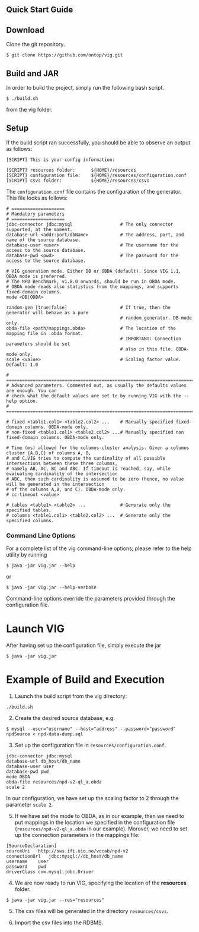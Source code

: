 Quick Start Guide
---

## Download

Clone the git repository. 

~~~~~~~~~~~~~~~~~~~
$ git clone https://github.com/ontop/vig.git
~~~~~~~~~~~~~~~~~~~

## Build and JAR
In order to build the project, simply run the following bash script.

~~~~~~~
$ ./build.sh
~~~~~~~

from the vig folder.

## Setup

If the build script ran successfully, you should be able to observe an output as follows:

~~~
[SCRIPT] This is your config information:

[SCRIPT] resources folder:      ${HOME}/resources
[SCRIPT] configuration file:    ${HOME}/resources/configuration.conf
[SCRIPT] csvs folder:           ${HOME}/resources/csvs
~~~

The `configuration.conf` file contains the configuration of the generator. This file looks as follows:

~~~~~~
# ====================
# Mandatory parameters
# ====================
jdbc-connector jdbc:mysql                  # The only connector supported, at the moment.
database-url <addr:port/dbName>            # The address, port, and name of the source database.
database-user <user>                       # The username for the access to the source database.
database-pwd <pwd>                         # The password for the access to the source database.

# VIG generation mode. Either DB or OBDA (default). Since VIG 1.1, OBDA mode is preferred.
# The NPD Benchmark, v1.8.0 onwards, should be run in OBDA mode.
# OBDA mode reads also statistics from the mappings, and supports fixed-domain columns.
mode <DB|ODBA>

random-gen [true|false]                    # If true, then the generator will behave as a pure 
                                           # random generator. DB-mode only.
obda-file <path/mappings.obda>             # The location of the mapping file in .obda format.
		  								   # IMPORTANT: Connection parameters should be set 
										   # also in this file. OBDA-mode only.
scale <value>                              # Scaling factor value. Default: 1.0 

# ====================================================================================== 
# Advanced parameters. Commented out, as usually the defaults values are enough. You can 
# check what the default values are set to by running VIG with the --help option.
# ======================================================================================

# fixed <table1.col1> <table2.col2> ...    # Manually specified fixed-domain columns. OBDA-mode only.
# non-fixed <table1.col1> <table2.col2> ...# Manually specified non fixed-domain columns. OBDA-mode only.

# Time (ms) allowed for the columns-cluster analysis. Given a columns cluster {A,B,C} of columns A, B, 
# and C,VIG tries to compute the cardinality of all possible intersections between these three columns,
# namely AB, AC, BC and ABC. If timeout is reached, say, while evaluating cardinality of the intersection
# ABC, then such cardinality is assumed to be zero (hence, no value will be generated in the intersection 
# of the columns A,B, and C). OBDA-mode only.
# cc-timeout <value>                       

# tables <table1> <table2> ...             # Generate only the specified tables.
# columns <table1.col1> <table2.col2> ...  # Generate only the specified columns. 
~~~~~~

### Command Line Options

For a complete list of the vig command-line options, please refer to the help utility by running

~~~~~~~~
$ java -jar vig.jar --help
~~~~~~~~

or 

~~~~~~~~
$ java -jar vig.jar --help-verbose
~~~~~~~~

Command-line options override the parameters provided through the configuration file.

# Launch VIG

After having set up the configuration file, simply execute the jar

~~~
$ java -jar vig.jar
~~~

# Example of Build and Execution

1) Launch the build script from the vig directory:

~~~~~~
./build.sh
~~~~~~

2) Create the desired source database, e.g.

~~~~~
$ mysql --user="username" --host="address" --password="password" npdSource < npd-data-dump.sql
~~~~~

3) Set up the configuration file in `resources/configuration.conf`.

~~~
jdbc-connector jdbc:mysql
database-url db_host/db_name
database-user user
database-pwd pwd
mode OBDA
obda-file resources/npd-v2-ql_a.obda
scale 2
~~~

In our configuration, we have set up the scaling factor to 2 through the parameter `scale 2`.

5) If we have set the mode to OBDA, as in our example, then we need to put mappings in the location we specified in the configuration file (`resources/npd-v2-ql_a.obda` in our example). Morover, we need to set up the connection parameters in the mappings file:

~~~
[SourceDeclaration]
sourceUri	http://sws.ifi.uio.no/vocab/npd-v2
connectionUrl	jdbc:mysql://db_host/db_name
username	user
password	pwd
driverClass	com.mysql.jdbc.Driver
~~~

4) We are now ready to run VIG, specifying the location of the __resources__ folder.

~~~~~~~~
$ java -jar vig.jar --res="resources"
~~~~~~~~

5) The csv files will be generated in the directory `resources/csvs`.

6) Import the csv files into the RDBMS.
